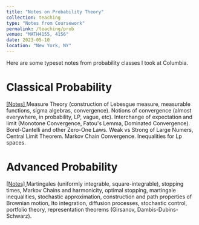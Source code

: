 ```yaml
---
title: "Notes on Probability Theory"
collection: teaching
type: "Notes from Coursework"
permalink: /teaching/prob
venue: "MATH4155, 4156"
date: 2023-05-10
location: "New York, NY"
---
```


Here are some typeset notes from probability classes I took at Columbia.

Classical Probability 
======
<a href="4155.pdf">[Notes] </a>
Measure Theory (construction of Lebesgue measure, measurable functions, sigma algebras, convergence). Notions of convergence (almost everywhere, in probability, LP, vague, etc). Interchange of expectation and limit (Monotone Convergence, Fatou's Lemma, Dominated Convergence). Borel-Cantelli and other Zero-One Laws. Weak vs Strong of Large Numers, Central Limit Theorem. Markov Chain Convergence. Inequalities for Lp spaces. 


Advanced Probability
======
<a href="4156.pdf">[Notes] </a>
Martingales (uniformly integrable, square-integrable), stopping times, Markov Chains and harmonicity, optimal stopping, martingale inequalities, stochastic approximation, construction and path properties of Brownian motion, Ito integration, diffusion processes, stochastic control, portfolio theory, representation theorems (Girsanov, Dambis-Dubins-Schwarz).

